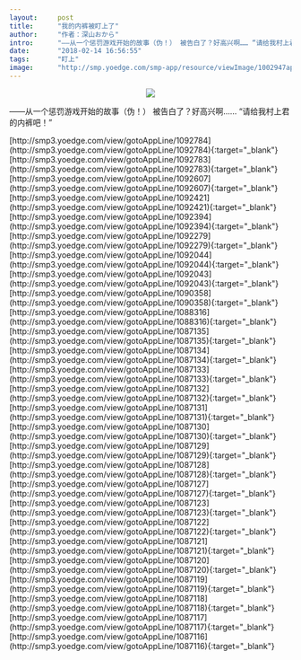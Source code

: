 ```yaml
---
layout:     post
title:      "我的内裤被盯上了"
author:     "作者：深山おから"
intro:      "——从一个惩罚游戏开始的故事（伪！） 被告白了？好高兴啊…… “请给我村上君的内裤吧！”"
date:       "2018-02-14 16:56:55"
tags:       "盯上"
image:      "http://smp.yoedge.com/smp-app/resource/viewImage/1002947appline.png"
---
```

<div style="text-align: center">
<p><img src="http://smp.yoedge.com/smp-app/resource/viewImage/1002947appline.png"/></p>
</div>
<p class="post-meta">
<span>——从一个惩罚游戏开始的故事（伪！） 被告白了？好高兴啊…… “请给我村上君的内裤吧！”</span>
</p>
[http://smp3.yoedge.com/view/gotoAppLine/1092784](http://smp3.yoedge.com/view/gotoAppLine/1092784){:target="_blank"}
[http://smp3.yoedge.com/view/gotoAppLine/1092783](http://smp3.yoedge.com/view/gotoAppLine/1092783){:target="_blank"}
[http://smp3.yoedge.com/view/gotoAppLine/1092607](http://smp3.yoedge.com/view/gotoAppLine/1092607){:target="_blank"}
[http://smp3.yoedge.com/view/gotoAppLine/1092421](http://smp3.yoedge.com/view/gotoAppLine/1092421){:target="_blank"}
[http://smp3.yoedge.com/view/gotoAppLine/1092394](http://smp3.yoedge.com/view/gotoAppLine/1092394){:target="_blank"}
[http://smp3.yoedge.com/view/gotoAppLine/1092279](http://smp3.yoedge.com/view/gotoAppLine/1092279){:target="_blank"}
[http://smp3.yoedge.com/view/gotoAppLine/1092044](http://smp3.yoedge.com/view/gotoAppLine/1092044){:target="_blank"}
[http://smp3.yoedge.com/view/gotoAppLine/1092043](http://smp3.yoedge.com/view/gotoAppLine/1092043){:target="_blank"}
[http://smp3.yoedge.com/view/gotoAppLine/1090358](http://smp3.yoedge.com/view/gotoAppLine/1090358){:target="_blank"}
[http://smp3.yoedge.com/view/gotoAppLine/1088316](http://smp3.yoedge.com/view/gotoAppLine/1088316){:target="_blank"}
[http://smp3.yoedge.com/view/gotoAppLine/1087135](http://smp3.yoedge.com/view/gotoAppLine/1087135){:target="_blank"}
[http://smp3.yoedge.com/view/gotoAppLine/1087134](http://smp3.yoedge.com/view/gotoAppLine/1087134){:target="_blank"}
[http://smp3.yoedge.com/view/gotoAppLine/1087133](http://smp3.yoedge.com/view/gotoAppLine/1087133){:target="_blank"}
[http://smp3.yoedge.com/view/gotoAppLine/1087132](http://smp3.yoedge.com/view/gotoAppLine/1087132){:target="_blank"}
[http://smp3.yoedge.com/view/gotoAppLine/1087131](http://smp3.yoedge.com/view/gotoAppLine/1087131){:target="_blank"}
[http://smp3.yoedge.com/view/gotoAppLine/1087130](http://smp3.yoedge.com/view/gotoAppLine/1087130){:target="_blank"}
[http://smp3.yoedge.com/view/gotoAppLine/1087129](http://smp3.yoedge.com/view/gotoAppLine/1087129){:target="_blank"}
[http://smp3.yoedge.com/view/gotoAppLine/1087128](http://smp3.yoedge.com/view/gotoAppLine/1087128){:target="_blank"}
[http://smp3.yoedge.com/view/gotoAppLine/1087127](http://smp3.yoedge.com/view/gotoAppLine/1087127){:target="_blank"}
[http://smp3.yoedge.com/view/gotoAppLine/1087123](http://smp3.yoedge.com/view/gotoAppLine/1087123){:target="_blank"}
[http://smp3.yoedge.com/view/gotoAppLine/1087122](http://smp3.yoedge.com/view/gotoAppLine/1087122){:target="_blank"}
[http://smp3.yoedge.com/view/gotoAppLine/1087121](http://smp3.yoedge.com/view/gotoAppLine/1087121){:target="_blank"}
[http://smp3.yoedge.com/view/gotoAppLine/1087120](http://smp3.yoedge.com/view/gotoAppLine/1087120){:target="_blank"}
[http://smp3.yoedge.com/view/gotoAppLine/1087119](http://smp3.yoedge.com/view/gotoAppLine/1087119){:target="_blank"}
[http://smp3.yoedge.com/view/gotoAppLine/1087118](http://smp3.yoedge.com/view/gotoAppLine/1087118){:target="_blank"}
[http://smp3.yoedge.com/view/gotoAppLine/1087117](http://smp3.yoedge.com/view/gotoAppLine/1087117){:target="_blank"}
[http://smp3.yoedge.com/view/gotoAppLine/1087116](http://smp3.yoedge.com/view/gotoAppLine/1087116){:target="_blank"}


